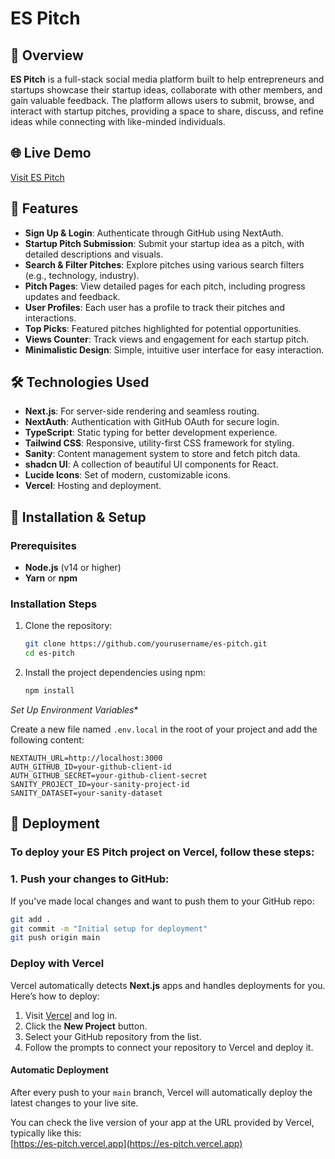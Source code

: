 # ES Pitch

## 🚀 Overview

**ES Pitch** is a full-stack social media platform built to help entrepreneurs and startups showcase their startup ideas, collaborate with other members, and gain valuable feedback. The platform allows users to submit, browse, and interact with startup pitches, providing a space to share, discuss, and refine ideas while connecting with like-minded individuals.

## 🌐 Live Demo

[Visit ES Pitch](https://es-pitch.vercel.app)

## 🎯 Features

- **Sign Up & Login**: Authenticate through GitHub using NextAuth.
- **Startup Pitch Submission**: Submit your startup idea as a pitch, with detailed descriptions and visuals.
- **Search & Filter Pitches**: Explore pitches using various search filters (e.g., technology, industry).
- **Pitch Pages**: View detailed pages for each pitch, including progress updates and feedback.
- **User Profiles**: Each user has a profile to track their pitches and interactions.
- **Top Picks**: Featured pitches highlighted for potential opportunities.
- **Views Counter**: Track views and engagement for each startup pitch.
- **Minimalistic Design**: Simple, intuitive user interface for easy interaction.

## 🛠️ Technologies Used

- **Next.js**: For server-side rendering and seamless routing.
- **NextAuth**: Authentication with GitHub OAuth for secure login.
- **TypeScript**: Static typing for better development experience.
- **Tailwind CSS**: Responsive, utility-first CSS framework for styling.
- **Sanity**: Content management system to store and fetch pitch data.
- **shadcn UI**: A collection of beautiful UI components for React.
- **Lucide Icons**: Set of modern, customizable icons.
- **Vercel**: Hosting and deployment.

## 📱 Installation & Setup

### Prerequisites

- **Node.js** (v14 or higher)
- **Yarn** or **npm**

### Installation Steps

1. Clone the repository:

   ```bash
   git clone https://github.com/yourusername/es-pitch.git
   cd es-pitch

2. Install the project dependencies using npm:

   ```bash
   npm install
   ```

*Set Up Environment Variables**

Create a new file named `.env.local` in the root of your project and add the following content:

```env
NEXTAUTH_URL=http://localhost:3000
AUTH_GITHUB_ID=your-github-client-id
AUTH_GITHUB_SECRET=your-github-client-secret
SANITY_PROJECT_ID=your-sanity-project-id
SANITY_DATASET=your-sanity-dataset
`````````
## 🚀 Deployment

### To deploy your ES Pitch project on Vercel, follow these steps:

### 1. Push your changes to GitHub:

If you've made local changes and want to push them to your GitHub repo:

```bash
git add .
git commit -m "Initial setup for deployment"
git push origin main
 ```
### Deploy with Vercel

Vercel automatically detects **Next.js** apps and handles deployments for you. Here’s how to deploy:

1. Visit [Vercel](https://vercel.com) and log in.
2. Click the **New Project** button.
3. Select your GitHub repository from the list.
4. Follow the prompts to connect your repository to Vercel and deploy it.

#### Automatic Deployment

After every push to your `main` branch, Vercel will automatically deploy the latest changes to your live site.

You can check the live version of your app at the URL provided by Vercel, typically like this:  
[https://es-pitch.vercel.app](https://es-pitch.vercel.app)
